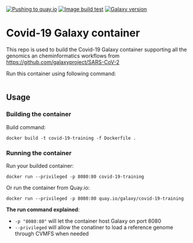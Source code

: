 [![Pushing to quay.io](https://github.com/ELIXIR-Belgium/covid-19-galaxy-container/workflows/Pushing%20to%20quay.io/badge.svg?branch=master&event=push)](https://github.com/ELIXIR-Belgium/covid-19-galaxy-container/actions?query=workflow%3A%22Pushing+to+quay.io%22) 
[![Image build test](https://github.com/ELIXIR-Belgium/covid-19-galaxy-container/workflows/Image%20build%20test/badge.svg)](https://github.com/ELIXIR-Belgium/covid-19-galaxy-container/actions?query=workflow%3A%22Image+build+test%22)
[![Galaxy version](https://img.shields.io/badge/Galaxy%20version-20.05-blue)](https://github.com/bgruening/docker-galaxy-stable/tree/20.05)

# Covid-19 Galaxy container
This repo is used to build the Covid-19 Galaxy container supporting all the genomics an cheminformatics workflows from https://github.com/galaxyproject/SARS-CoV-2


Run this container using following command:

```

```
## Usage

### Building the container

Build command:

```
docker build -t covid-19-training -f Dockerfile .    
```

### Running the container

Run your builded container:

```
docker run --privileged -p 8080:80 covid-19-training
```

Or run the container from Quay.io:

```
docker run --privileged -p 8080:80 quay.io/galaxy/covid-19-training
```

**The run command explained**:
- `-p "8080:80"` will let the container host Galaxy on port 8080
- `--privileged` will allow the conatiner to load a reference genome through CVMFS when needed
